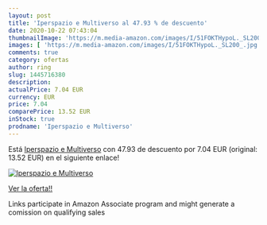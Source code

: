 ```yaml
---
layout: post
title: 'Iperspazio e Multiverso al 47.93 % de descuento'
date: 2020-10-22 07:43:04
thumbnailImage: 'https://m.media-amazon.com/images/I/51FOKTHypoL._SL200_.jpg'
images: [ 'https://m.media-amazon.com/images/I/51FOKTHypoL._SL200_.jpg' ]
comments: true
category: ofertas
author: ring
slug: 1445716380
description:
actualPrice: 7.04 EUR
currency: EUR
price: 7.04
comparePrice: 13.52 EUR
inStock: true
prodname: 'Iperspazio e Multiverso'
---
```


Está [Iperspazio e Multiverso](https://www.amazon.it/dp/1445716380/?tag=tolees00-21) con 47.93 de descuento por 7.04 EUR (original: 13.52 EUR) en el siguiente enlace!

[![Iperspazio e Multiverso](https://m.media-amazon.com/images/I/51FOKTHypoL._SL200_.jpg)](https://www.amazon.it/dp/1445716380/?tag=tolees00-21)

[Ver la oferta!!](https://www.amazon.it/dp/1445716380/?tag=tolees00-21)

Links participate in Amazon Associate program and might generate a comission on qualifying sales


